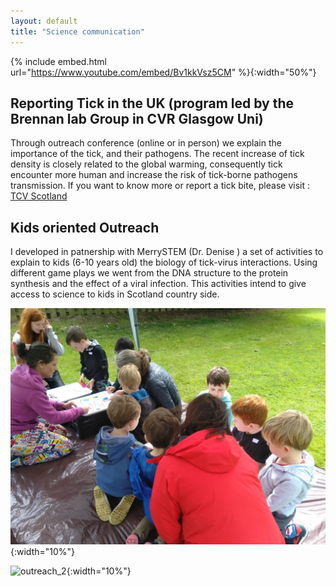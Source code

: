 ```yaml
---
layout: default
title: "Science communication"
---
```


{% include embed.html url="https://www.youtube.com/embed/Bv1kkVsz5CM" %}{:width="50%"}

## Reporting Tick in the UK (program led by the Brennan lab Group in CVR Glasgow Uni)
Through outreach conference (online or in person) we explain the importance of the tick, and their pathogens.
The recent increase of tick density is closely related to the global warming, 
consequently tick encounter more human and increase the risk of tick-borne pathogens transmission.
If you want to know more or report a tick bite, please visit : [TCV Scotland]("https://www.tcv.org.uk/scotland/what-makes-viruses-tick") 
## Kids oriented Outreach

I developed in patnership with MerrySTEM (Dr. Denise ) a set of activities to explain to kids (6-10 years old) the biology of tick-virus interactions.
Using different game plays we went from the DNA structure to the protein synthesis and the effect of a viral infection.
This activities intend to give access to science to kids in Scotland country side.

![outreach_1](/MicrosoftTeams-image.png){:width="10%"}

![outreach_2](/MicrosoftTeams-image(1).png){:width="10%"}
                          
